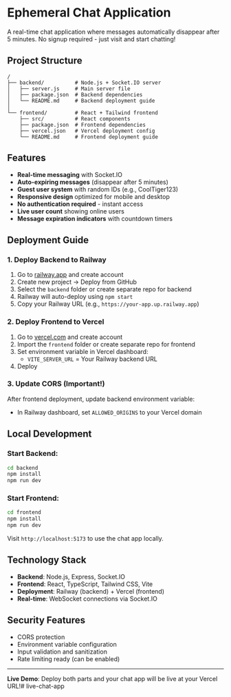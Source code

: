 # Ephemeral Chat Application

A real-time chat application where messages automatically disappear after 5 minutes. No signup required - just visit and start chatting!

## Project Structure

```
/
├── backend/          # Node.js + Socket.IO server
│   ├── server.js     # Main server file
│   ├── package.json  # Backend dependencies
│   └── README.md     # Backend deployment guide
│
└── frontend/         # React + Tailwind frontend
    ├── src/          # React components
    ├── package.json  # Frontend dependencies
    ├── vercel.json   # Vercel deployment config
    └── README.md     # Frontend deployment guide
```

## Features

- **Real-time messaging** with Socket.IO
- **Auto-expiring messages** (disappear after 5 minutes)
- **Guest user system** with random IDs (e.g., CoolTiger123)
- **Responsive design** optimized for mobile and desktop
- **No authentication required** - instant access
- **Live user count** showing online users
- **Message expiration indicators** with countdown timers

## Deployment Guide

### 1. Deploy Backend to Railway

1. Go to [railway.app](https://railway.app) and create account
2. Create new project → Deploy from GitHub
3. Select the `backend` folder or create separate repo for backend
4. Railway will auto-deploy using `npm start`
5. Copy your Railway URL (e.g., `https://your-app.up.railway.app`)

### 2. Deploy Frontend to Vercel

1. Go to [vercel.com](https://vercel.com) and create account
2. Import the `frontend` folder or create separate repo for frontend
3. Set environment variable in Vercel dashboard:
   - `VITE_SERVER_URL` = Your Railway backend URL
4. Deploy

### 3. Update CORS (Important!)

After frontend deployment, update backend environment variable:
- In Railway dashboard, set `ALLOWED_ORIGINS` to your Vercel domain

## Local Development

### Start Backend:
```bash
cd backend
npm install
npm run dev
```

### Start Frontend:
```bash
cd frontend
npm install
npm run dev
```

Visit `http://localhost:5173` to use the chat app locally.

## Technology Stack

- **Backend**: Node.js, Express, Socket.IO
- **Frontend**: React, TypeScript, Tailwind CSS, Vite
- **Deployment**: Railway (backend) + Vercel (frontend)
- **Real-time**: WebSocket connections via Socket.IO

## Security Features

- CORS protection
- Environment variable configuration
- Input validation and sanitization
- Rate limiting ready (can be enabled)

---

**Live Demo**: Deploy both parts and your chat app will be live at your Vercel URL!# live-chat-app
